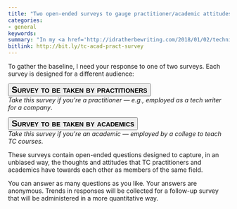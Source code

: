 ```yaml
---
title: "Two open-ended surveys to gauge practitioner/academic attitudes"
categories:
- general
keywords:
summary: "In my <a href='http://idratherbewriting.com/2018/01/02/technical-writing-trends-2018-and-2017-review/'>2018 trends post</a>, I mentioned that I plan to give some attention to TC academic/practitioner attitudes, opportunities, and interactions. I have a larger project in mind that involves changing attitudes, which I'll expand on in the future. However, for now I need a baseline starting point to measure against later."
bitlink: http://bit.ly/tc-acad-pract-survey
---
```

<style>
button {
  font-family: Arial; Verdana; Tahoma;
  font-weight: bold;
  font-variant: small-caps;
}
.btn {
  font-size: 20px;
}
</style>

To gather the baseline, I need your response to one of two surveys. Each survey is designed for a different audience:

<a href="https://docs.google.com/forms/d/1WgFCEZc2huy28d6HrbMHX2p5YWvcggo7_5zHv2UQ3Vc"><button type="button" class="btn btn-info">Survey to be taken by practitioners</button></a> <br/>*Take this survey if you're a practitioner &mdash; e.g., employed as a tech writer for a company*.

<a href="https://docs.google.com/forms/d/1KXTufwvUBPJv_4VmtEWwL8x0kgIHiBtSLz5p9xKVlUQ"><button type="button" class="btn btn-warning">Survey to be taken by academics</button></a> <br/>*Take this survey if you're an academic &mdash; employed by a college to teach TC courses*.

These surveys contain open-ended questions designed to capture, in an unbiased way, the thoughts and attitudes that TC practitioners and academics have towards each other as members of the same field.

You can answer as many questions as you like. Your answers are anonymous. Trends in responses will be collected for a follow-up survey that will be administered in a more quantitative way.

